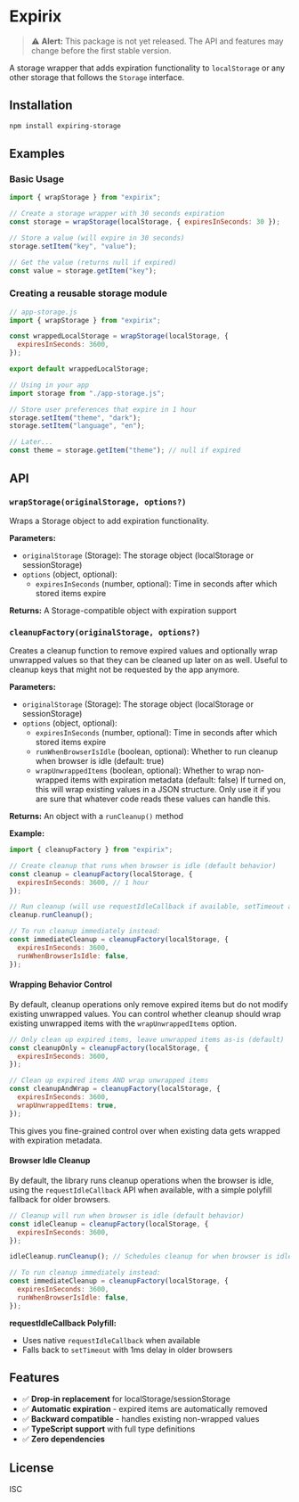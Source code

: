 # Expirix

> ⚠️ **Alert:** This package is not yet released. The API and features may change before the first stable version.

A storage wrapper that adds expiration functionality to `localStorage` or any other storage that follows the `Storage` interface.

## Installation

```bash
npm install expiring-storage
```

## Examples

### Basic Usage

```javascript
import { wrapStorage } from "expirix";

// Create a storage wrapper with 30 seconds expiration
const storage = wrapStorage(localStorage, { expiresInSeconds: 30 });

// Store a value (will expire in 30 seconds)
storage.setItem("key", "value");

// Get the value (returns null if expired)
const value = storage.getItem("key");
```

### Creating a reusable storage module

```javascript
// app-storage.js
import { wrapStorage } from "expirix";

const wrappedLocalStorage = wrapStorage(localStorage, {
  expiresInSeconds: 3600,
});

export default wrappedLocalStorage;
```

```javascript
// Using in your app
import storage from "./app-storage.js";

// Store user preferences that expire in 1 hour
storage.setItem("theme", "dark");
storage.setItem("language", "en");

// Later...
const theme = storage.getItem("theme"); // null if expired
```

## API

### `wrapStorage(originalStorage, options?)`

Wraps a Storage object to add expiration functionality.

**Parameters:**

- `originalStorage` (Storage): The storage object (localStorage or sessionStorage)
- `options` (object, optional):
  - `expiresInSeconds` (number, optional): Time in seconds after which stored items expire

**Returns:** A Storage-compatible object with expiration support

### `cleanupFactory(originalStorage, options?)`

Creates a cleanup function to remove expired values and optionally wrap unwrapped values so that they can be cleaned up later on as well.
Useful to cleanup keys that might not be requested by the app anymore.

**Parameters:**

- `originalStorage` (Storage): The storage object (localStorage or sessionStorage)
- `options` (object, optional):
  - `expiresInSeconds` (number, optional): Time in seconds after which stored items expire
  - `runWhenBrowserIsIdle` (boolean, optional): Whether to run cleanup when browser is idle (default: true)
  - `wrapUnwrappedItems` (boolean, optional): Whether to wrap non-wrapped items with expiration metadata (default: false)
    If turned on, this will wrap existing values in a JSON structure. Only use it if you are sure that whatever code reads these values can handle this.

**Returns:** An object with a `runCleanup()` method

**Example:**

```javascript
import { cleanupFactory } from "expirix";

// Create cleanup that runs when browser is idle (default behavior)
const cleanup = cleanupFactory(localStorage, {
  expiresInSeconds: 3600, // 1 hour
});

// Run cleanup (will use requestIdleCallback if available, setTimeout as fallback)
cleanup.runCleanup();

// To run cleanup immediately instead:
const immediateCleanup = cleanupFactory(localStorage, {
  expiresInSeconds: 3600,
  runWhenBrowserIsIdle: false,
});
```

#### Wrapping Behavior Control

By default, cleanup operations only remove expired items but do not modify existing unwrapped values. You can control whether cleanup should wrap existing unwrapped items with the `wrapUnwrappedItems` option.

```javascript
// Only clean up expired items, leave unwrapped items as-is (default)
const cleanupOnly = cleanupFactory(localStorage, {
  expiresInSeconds: 3600,
});

// Clean up expired items AND wrap unwrapped items
const cleanupAndWrap = cleanupFactory(localStorage, {
  expiresInSeconds: 3600,
  wrapUnwrappedItems: true,
});
```

This gives you fine-grained control over when existing data gets wrapped with expiration metadata.

#### Browser Idle Cleanup

By default, the library runs cleanup operations when the browser is idle, using the `requestIdleCallback` API when available, with a simple polyfill fallback for older browsers.

```javascript
// Cleanup will run when browser is idle (default behavior)
const idleCleanup = cleanupFactory(localStorage, {
  expiresInSeconds: 3600,
});

idleCleanup.runCleanup(); // Schedules cleanup for when browser is idle

// To run cleanup immediately instead:
const immediateCleanup = cleanupFactory(localStorage, {
  expiresInSeconds: 3600,
  runWhenBrowserIsIdle: false,
});
```

**requestIdleCallback Polyfill:**

- Uses native `requestIdleCallback` when available
- Falls back to `setTimeout` with 1ms delay in older browsers

## Features

- ✅ **Drop-in replacement** for localStorage/sessionStorage
- ✅ **Automatic expiration** - expired items are automatically removed
- ✅ **Backward compatible** - handles existing non-wrapped values
- ✅ **TypeScript support** with full type definitions
- ✅ **Zero dependencies**

## License

ISC
